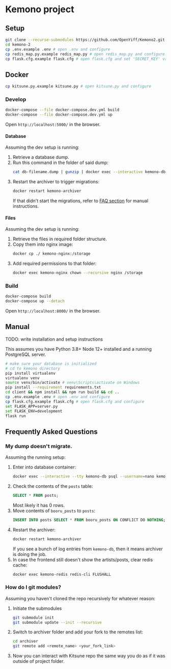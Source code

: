 # Kemono project

## Setup
```sh
git clone --recurse-submodules https://github.com/OpenYiff/Kemono2.git kemono-2
cd kemono-2
cp .env.example .env # open .env and configure
cp redis_map.py.example redis_map.py # open redis_map.py and configure
cp flask.cfg.example flask.cfg # open flask.cfg and set 'SECRET_KEY' value
```
## Docker
```sh
cp kitsune.py.example kitsune.py # open kitsune.py and configure
```

### Develop
```sh
docker-compose --file docker-compose.dev.yml build
docker-compose --file docker-compose.dev.yml up
```
Open `http://localhost:5000/` in the browser.

#### Database
Assuming the dev setup is running:

1. Retrieve a database dump.
2. Run this command in the folder of said dump:
    ```sh
    cat db-filename.dump | gunzip | docker exec --interactive kemono-db psql --username=nano kemonodb
    ```
3. Restart the archiver to trigger migrations:
    ```sh
    docker restart kemono-archiver
    ```
    If that didn't start the migrations, refer to [FAQ section](#my-dump-doesnt-migrate) for manual instructions.

#### Files
Assuming the dev setup is running:

1. Retrieve the files in required folder structure.
2. Copy them into nginx image:
    ```sh
    docker cp ./ kemono-nginx:/storage
    ```
3. Add required permissions to that folder:
    ```sh
    docker exec kemono-nginx chown --recursive nginx /storage
    ```

### Build
```sh
docker-compose build
docker-compose up --detach
```

Open `http://localhost:8000/` in the browser.

## Manual
TODO: write installation and setup instructions

This assumes you have Python 3.8+ Node 12+ installed and a running PostgreSQL server.
```sh
# make sure your database is initialized
# cd to kemono directory
pip install virtualenv
virtualenv venv
source venv/bin/activate # venv\Scripts\activate on Windows
pip install --requirement requirements.txt
cd client && npm install && npm run build && cd ..
cp .env.example .env # open .env and configure
cp flask.cfg.example flask.cfg # open flask.cfg and configure
set FLASK_APP=server.py
set FLASK_ENV=development
flask run
```

## Frequently Asked Questions

### __My dump doesn't migrate.__
Assuming the running setup:

1. Enter into database container:
    ```sh
    docker exec --interactive --tty kemono-db psql --username=nano kemonodb
    ```
2. Check the contents of the `posts` table:
    ```sql
    SELECT * FROM posts;
    ```
    Most likely it has 0 rows.
3. Move contents of `booru_posts` to `posts`:
    ```sql
    INSERT INTO posts SELECT * FROM booru_posts ON CONFLICT DO NOTHING;
    ```
4. Restart the archiver:
    ```sh
    docker restart kemono-archiver
    ```
    If you see a bunch of log entries from `kemono-db`, then it means archiver is doing the job.
5. In case the frontend still doesn't show the artists/posts, clear redis cache:
    ```sh
    docker exec kemono-redis redis-cli FLUSHALL
    ```
### __How do I git modules?__
Assuming you haven't cloned the repo recursively for whatever reason:
1. Initiate the submodules
    ```sh
    git submodule init
    git submodule update --init --recursive
    ```
2. Switch to archiver folder and add your fork to the remotes list:
    ```sh
    cd archiver
    git remote add <remote_name> <your_fork_link>
    ```
3. Now you can interact with Kitsune repo the same way you do as if it was outside of project folder.
